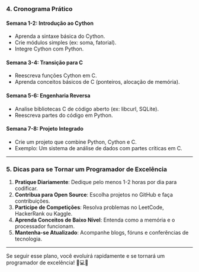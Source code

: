 
### **4. Cronograma Prático**

#### **Semana 1-2: Introdução ao Cython**
- Aprenda a sintaxe básica do Cython.
- Crie módulos simples (ex: soma, fatorial).
- Integre Cython com Python.

#### **Semana 3-4: Transição para C**
- Reescreva funções Cython em C.
- Aprenda conceitos básicos de C (ponteiros, alocação de memória).

#### **Semana 5-6: Engenharia Reversa**
- Analise bibliotecas C de código aberto (ex: libcurl, SQLite).
- Reescreva partes do código em Python.

#### **Semana 7-8: Projeto Integrado**
- Crie um projeto que combine Python, Cython e C.
- Exemplo: Um sistema de análise de dados com partes críticas em C.

---

### **5. Dicas para se Tornar um Programador de Excelência**
1. **Pratique Diariamente**: Dedique pelo menos 1-2 horas por dia para codificar.
2. **Contribua para Open Source**: Escolha projetos no GitHub e faça contribuições.
3. **Participe de Competições**: Resolva problemas no LeetCode, HackerRank ou Kaggle.
4. **Aprenda Conceitos de Baixo Nível**: Entenda como a memória e o processador funcionam.
5. **Mantenha-se Atualizado**: Acompanhe blogs, fóruns e conferências de tecnologia.

---

Se seguir esse plano, você evoluirá rapidamente e se tornará um programador de excelência! 🚀💻😊